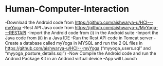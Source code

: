 # Human-Computer-Interaction
-Download the Android code from https://github.com/aishwarya-u/HCI---myYoga
-Rest API Java code from https://github.com/aishwarya-u/MyYoga---RESTAPI
-Import the Android code from (i) in the Android suite
-Import the Java code from (ii) in a Java IDE
-Run the Rest API code in Tomcat server
-Create a database called myYoga in MYSQL and run the 2 QL files in https://github.com/aishwarya-u/HCI---myYoga (“myyoga_users.sql” and “myyoga_posture_details.sql”)
-Now Compile the Android code and run the Android Package Kit in an Android virtual device
-App will Launch
